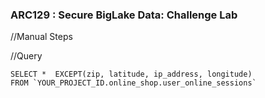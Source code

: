 ### ARC129 :  Secure BigLake Data: Challenge Lab 

//Manual Steps 

//Query 

```
SELECT *  EXCEPT(zip, latitude, ip_address, longitude)
FROM `YOUR_PROJECT_ID.online_shop.user_online_sessions`
```
